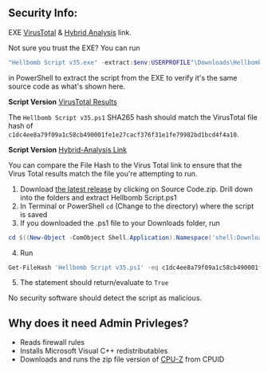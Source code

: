 ## Security Info:

EXE [VirusTotal](https://www.virustotal.com/gui/file/22a537dc88cfa45d192c49f5b3a08fd98accd90809622c51a0c657e233efb2e1) & [Hybrid Analysis](https://www.hybrid-analysis.com/sample/22a537dc88cfa45d192c49f5b3a08fd98accd90809622c51a0c657e233efb2e1) link.

Not sure you trust the EXE? You can run
```powershell
"Hellbomb Script v35.exe" -extract:$env:USERPROFILE"\Downloads\Hellbomb Script.ps1"
```
in PowerShell to extract the script from the EXE to verify it's the same source code as what's shown here.

**Script Version** [VirusTotal Results](https://www.virustotal.com/gui/file/c1dc4ee8a79f09a1c58cb490001fe1e27cacf376f31e1fe79982bd1bcd4f4a10)

The ``Hellbomb Script v35.ps1`` SHA265 hash should match the VirusTotal file hash of ``c1dc4ee8a79f09a1c58cb490001fe1e27cacf376f31e1fe79982bd1bcd4f4a10``.

**Script Version** [Hybrid-Analysis Link](https://www.virustotal.com/gui/file/c1dc4ee8a79f09a1c58cb490001fe1e27cacf376f31e1fe79982bd1bcd4f4a10)

You can compare the File Hash to the Virus Total link to ensure that the Virus Total results match the file you're attempting to run.

1. Download [the latest release](https://github.com/helldivers2fixes/HellbombScript/releases/latest) by clicking on Source Code.zip. Drill down into the folders and extract Hellbomb Script.ps1
2. In Terminal or PowerShell ``cd`` (Change to the directory) where the script is saved
3. If you downloaded the .ps1 file to your Downloads folder, run
```powershell
cd $((New-Object -ComObject Shell.Application).Namespace('shell:Downloads').Self.Path)
```
4. Run
```powershell
Get-FileHash 'Hellbomb Script v35.ps1' -eq c1dc4ee8a79f09a1c58cb490001fe1e27cacf376f31e1fe79982bd1bcd4f4a10
```
5. The statement should return/evaluate to ``True``

No security software should detect the script as malicious.

## Why does it need Admin Privleges?
- Reads firewall rules
- Installs Microsoft Visual C++ redistributables
- Downloads and runs the zip file version of [CPU-Z](https://www.cpuid.com/softwares/cpu-z.html) from CPUID
